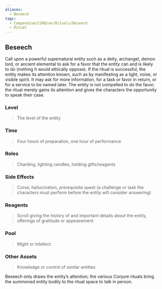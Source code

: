 ```yaml
---
aliases:
  - Beseech
tags:
  - Compendium/CSRD/en/Rituals/Beseech
  - Ritual
---
```

## Beseech  
Call upon a powerful supernatural entity such as a deity, archangel, demon lord, or ancient elemental to ask for a favor that the entity can and is likely to do (nothing it would ethically oppose). If the ritual is successful, the entity makes its attention known, such as by manifesting as a light, noise, or visible spirit. It may ask for more information, for a task or favor in return, or for a service to be named later. The entity is not compelled to do the favor; the ritual merely gains its attention and gives the characters the opportunity to speak their case.   
  
### Level   
>The level of the entity   
### Time   
>Four hours of preparation, one hour of performance   
### Roles    
>Chanting, lighting candles, holding gifts/reagents   
### Side Effects    
>Curse, hallucination, prerequisite quest (a challenge or task the characters must perform before the entity will consider answering)   
### Reagents    
>Scroll giving the history of and important details about the entity, offerings of gratitude or appeasement   
### Pool   
>Might or Intellect   
### Other Assets   
>Knowledge or control of similar entities  
  
Beseech only draws the entity’s attention; the various Conjure rituals bring the summoned entity bodily to the ritual space to talk in person.  
